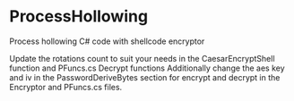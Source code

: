 # ProcessHollowing
Process hollowing C# code with shellcode encryptor

Update the rotations count to suit your needs in the CaesarEncryptShell function and PFuncs.cs Decrypt functions
Additionally change the aes key and iv in the PasswordDeriveBytes section for encrypt and decrypt in the Encryptor and PFuncs.cs files.
